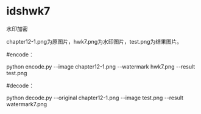 # idshwk7
水印加密

chapter12-1.png为原图片，hwk7.png为水印图片，test.png为结果图片。

#encode：

python encode.py --image chapter12-1.png --watermark hwk7.png --result test.png

#decode：

python decode.py --original chapter12-1.png --image test.png --result watermark7.png

